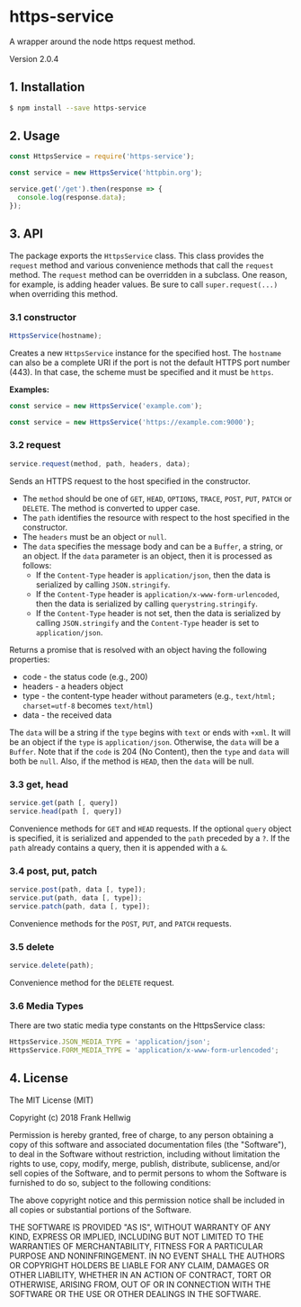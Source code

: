 # https-service

A wrapper around the node https request method.

Version 2.0.4

## 1. Installation

```bash
$ npm install --save https-service
```

## 2. Usage

```javascript
const HttpsService = require('https-service');

const service = new HttpsService('httpbin.org');

service.get('/get').then(response => {
  console.log(response.data);
});
```

## 3. API

The package exports the `HttpsService` class. This class provides the `request` method and various convenience methods that call the `request` method. The `request` method can be overridden in a subclass. One reason, for example, is adding header values. Be sure to call `super.request(...)` when overriding this method.

### 3.1 constructor

```javascript
HttpsService(hostname);
```

Creates a new `HttpsService` instance for the specified host. The `hostname` can also be a complete URI if the port is not the default HTTPS port number (443). In that case, the scheme must be specified and it must be `https`.

**Examples:**

```javascript
const service = new HttpsService('example.com');
```

```javascript
const service = new HttpsService('https://example.com:9000');
```

### 3.2 request

```javascript
service.request(method, path, headers, data);
```

Sends an HTTPS request to the host specified in the constructor.

* The `method` should be one of `GET`, `HEAD`, `OPTIONS`, `TRACE`, `POST`, `PUT`, `PATCH` or `DELETE`. The method is converted to upper case.
* The `path` identifies the resource with respect to the host specified in the constructor.
* The `headers` must be an object or `null`.
* The `data` specifies the message body and can be a `Buffer`, a string, or an object. If the `data` parameter is an object, then it is processed as follows:
  * If the `Content-Type` header is `application/json`, then the data is serialized by calling `JSON.stringify`.
  * If the `Content-Type` header is `application/x-www-form-urlencoded`, then the data is serialized by calling `querystring.stringify`.
  * If the `Content-Type` header is not set, then the data is serialized by calling `JSON.stringify` and the `Content-Type` header is set to `application/json`.

Returns a promise that is resolved with an object having the following properties:

* code - the status code (e.g., 200)
* headers - a headers object
* type - the content-type header without parameters (e.g., `text/html; charset=utf-8` becomes `text/html`)
* data - the received data

The `data` will be a string if the `type` begins with `text` or ends with `+xml`. It will be an object if the `type` is `application/json`. Otherwise, the `data` will be a `Buffer`. Note that if the `code` is 204 (No Content), then the `type` and `data` will both be `null`. Also, if the method is `HEAD`, then the `data` will be null.

### 3.3 get, head

```javascript
service.get(path [, query])
service.head(path [, query])
```

Convenience methods for `GET` and `HEAD` requests. If the optional `query` object is specified, it is serialized and appended to the `path` preceded by a `?`. If the `path` already contains a query, then it is appended with a `&`.

### 3.4 post, put, patch

```javascript
service.post(path, data [, type]);
service.put(path, data [, type]);
service.patch(path, data [, type]);
```

Convenience methods for the `POST`, `PUT`, and `PATCH` requests.

### 3.5 delete

```javascript
service.delete(path);
```

Convenience method for the `DELETE` request.

### 3.6 Media Types

There are two static media type constants on the HttpsService class:

```javascript
HttpsService.JSON_MEDIA_TYPE = 'application/json';
HttpsService.FORM_MEDIA_TYPE = 'application/x-www-form-urlencoded';
```

## 4. License

The MIT License (MIT)

Copyright (c) 2018 Frank Hellwig

Permission is hereby granted, free of charge, to any person obtaining a copy
of this software and associated documentation files (the "Software"), to deal
in the Software without restriction, including without limitation the rights
to use, copy, modify, merge, publish, distribute, sublicense, and/or sell
copies of the Software, and to permit persons to whom the Software is
furnished to do so, subject to the following conditions:

The above copyright notice and this permission notice shall be included in all
copies or substantial portions of the Software.

THE SOFTWARE IS PROVIDED "AS IS", WITHOUT WARRANTY OF ANY KIND, EXPRESS OR
IMPLIED, INCLUDING BUT NOT LIMITED TO THE WARRANTIES OF MERCHANTABILITY,
FITNESS FOR A PARTICULAR PURPOSE AND NONINFRINGEMENT. IN NO EVENT SHALL THE
AUTHORS OR COPYRIGHT HOLDERS BE LIABLE FOR ANY CLAIM, DAMAGES OR OTHER
LIABILITY, WHETHER IN AN ACTION OF CONTRACT, TORT OR OTHERWISE, ARISING FROM,
OUT OF OR IN CONNECTION WITH THE SOFTWARE OR THE USE OR OTHER DEALINGS IN THE
SOFTWARE.
